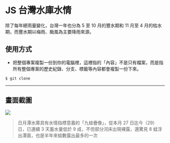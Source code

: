 # JS 台灣水庫水情

除了每年總雨量變化，台灣一年也分為 5 至 10 月的豐水期和 11 月至 4 月的枯水期，而豐水期以梅雨、颱風為主要降雨來源。

## 使用方式
- 把整個專案複製一份到你的電腦裡，這裡指的「內容」不是只有檔案，而是指所有整個專案的歷史紀錄、分支、標籤等內容都會複製一份下來。
```sh
$ git clone
```

----

## 畫面截圖
![](https://i.imgur.com/OG9eJXh.png)
> 日月潭水庫具有水情指標意義的「九蛙疊像」，從本月 27 日迄今（29）日，已連續 3 天蓄水量低於 9 成，不但部分河床出現裸露，還驚見 8 蛙浮出潭面，也是半年來蛙數露出最多的一次
